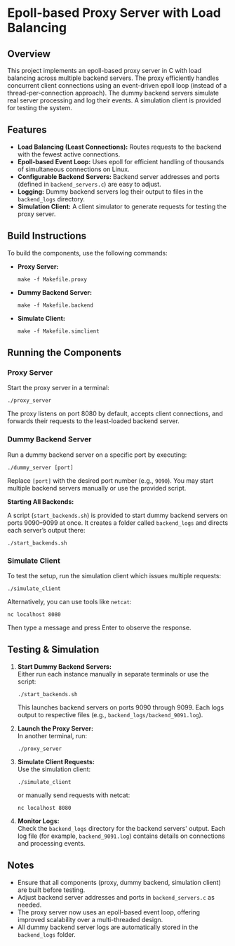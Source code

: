 # Epoll-based Proxy Server with Load Balancing

## Overview
This project implements an epoll-based proxy server in C with load balancing across multiple backend servers. The proxy efficiently handles concurrent client connections using an event-driven epoll loop (instead of a thread-per-connection approach). The dummy backend servers simulate real server processing and log their events. A simulation client is provided for testing the system.

## Features
- **Load Balancing (Least Connections):** Routes requests to the backend with the fewest active connections.
- **Epoll-based Event Loop:** Uses epoll for efficient handling of thousands of simultaneous connections on Linux.
- **Configurable Backend Servers:** Backend server addresses and ports (defined in `backend_servers.c`) are easy to adjust.
- **Logging:** Dummy backend servers log their output to files in the `backend_logs` directory.
- **Simulation Client:** A client simulator to generate requests for testing the proxy server.

## Build Instructions
To build the components, use the following commands:

- **Proxy Server:**  
    ```
    make -f Makefile.proxy
    ```
    
- **Dummy Backend Server:**  
    ```
    make -f Makefile.backend
    ```

- **Simulate Client:**  
    ```
    make -f Makefile.simclient
    ```

## Running the Components

### Proxy Server
Start the proxy server in a terminal:
```
./proxy_server
```
The proxy listens on port 8080 by default, accepts client connections, and forwards their requests to the least-loaded backend server.

### Dummy Backend Server
Run a dummy backend server on a specific port by executing:
```
./dummy_server [port]
```
Replace `[port]` with the desired port number (e.g., `9090`). You may start multiple backend servers manually or use the provided script.

**Starting All Backends:**

A script (`start_backends.sh`) is provided to start dummy backend servers on ports 9090–9099 at once. It creates a folder called `backend_logs` and directs each server’s output there:
```
./start_backends.sh
```

### Simulate Client
To test the setup, run the simulation client which issues multiple requests:
```
./simulate_client
```
Alternatively, you can use tools like `netcat`:
```
nc localhost 8080
```
Then type a message and press Enter to observe the response.

## Testing & Simulation

1. **Start Dummy Backend Servers:**  
   Either run each instance manually in separate terminals or use the script:
   ```
   ./start_backends.sh
   ```
   This launches backend servers on ports 9090 through 9099. Each logs output to respective files (e.g., `backend_logs/backend_9091.log`).

2. **Launch the Proxy Server:**  
   In another terminal, run:
   ```
   ./proxy_server
   ```

3. **Simulate Client Requests:**  
   Use the simulation client:
   ```
   ./simulate_client
   ```
   or manually send requests with netcat:
   ```
   nc localhost 8080
   ```

4. **Monitor Logs:**  
   Check the `backend_logs` directory for the backend servers' output. Each log file (for example, `backend_9091.log`) contains details on connections and processing events.

## Notes
- Ensure that all components (proxy, dummy backend, simulation client) are built before testing.
- Adjust backend server addresses and ports in `backend_servers.c` as needed.
- The proxy server now uses an epoll-based event loop, offering improved scalability over a multi-threaded design.
- All dummy backend server logs are automatically stored in the `backend_logs` folder.